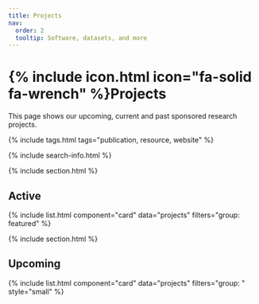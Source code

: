 ```yaml
---
title: Projects
nav:
  order: 2
  tooltip: Software, datasets, and more
---
```


# {% include icon.html icon="fa-solid fa-wrench" %}Projects

This page shows our upcoming, current and past sponsored research projects.

{% include tags.html tags="publication, resource, website" %}

{% include search-info.html %}

{% include section.html %}

## Active

{% include list.html component="card" data="projects" filters="group: featured" %}

{% include section.html %}

## Upcoming

{% include list.html component="card" data="projects" filters="group: " style="small" %}
